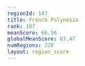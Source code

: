```yaml
---
regionId: 147
title: French Polynesia
rank: 107
meanScore: 66.56
globalMeanScore: 67.47
numRegions: 220
layout: region_score
---
```

